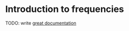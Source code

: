 # Introduction to frequencies

TODO: write [great documentation](http://jacobian.org/writing/what-to-write/)
